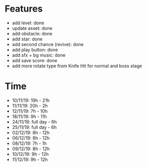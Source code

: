 # Features
- add level: done
- update asset: done
- add obstacle: done
- add star: done
- add second chance (revive): done 
- add play button: done 
- add sfx + bg music: done
- add save score: done 
- add more rotate type from Knife Hit for normal and boss stage 

# Time
- 10/11/19: 19h - 21h
- 11/11/19: 20h - 2h
- 12/11/19: 7h - 10h
- 18/11/19: 9h - 11h
- 24/11/19: full day - 6h
- 25/11/19: full day - 6h
- 02/12/19: 8h - 12h
- 06/12/19: 8h - 12h
- 08/12/19: 7h - 1h
- 09/12/19: 8h - 12h
- 10/12/19: 9h - 12h
- 11/12/19: 9h - 12h